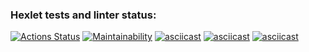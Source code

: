 ### Hexlet tests and linter status:
[![Actions Status](https://github.com/Mirrasol/python-project-49/actions/workflows/hexlet-check.yml/badge.svg)](https://github.com/Mirrasol/python-project-49/actions)
[![Maintainability](https://api.codeclimate.com/v1/badges/ac4c925e64a0fb619821/maintainability)](https://codeclimate.com/github/Mirrasol/python-project-49/maintainability)
[![asciicast](https://asciinema.org/a/3ZCdJYeb3bzI6Exsmx1eY1Zsj.svg)](https://asciinema.org/a/3ZCdJYeb3bzI6Exsmx1eY1Zsj)
[![asciicast](https://asciinema.org/a/NtIKbwYFlDsriCQhBdSfAQGEY.svg)](https://asciinema.org/a/NtIKbwYFlDsriCQhBdSfAQGEY)
[![asciicast](https://asciinema.org/a/tT4SGzLxVfXRHrOS25ZU5oNl8.svg)](https://asciinema.org/a/tT4SGzLxVfXRHrOS25ZU5oNl8)

